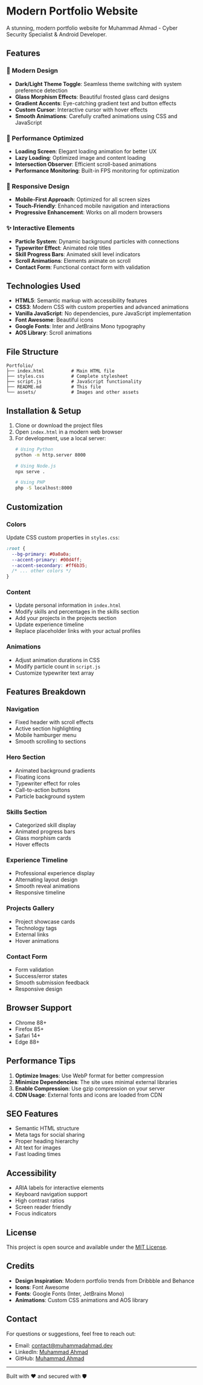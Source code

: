 # Modern Portfolio Website

A stunning, modern portfolio website for Muhammad Ahmad - Cyber Security Specialist & Android Developer.

## Features

### 🎨 Modern Design
- **Dark/Light Theme Toggle**: Seamless theme switching with system preference detection
- **Glass Morphism Effects**: Beautiful frosted glass card designs
- **Gradient Accents**: Eye-catching gradient text and button effects
- **Custom Cursor**: Interactive cursor with hover effects
- **Smooth Animations**: Carefully crafted animations using CSS and JavaScript

### 🚀 Performance Optimized
- **Loading Screen**: Elegant loading animation for better UX
- **Lazy Loading**: Optimized image and content loading
- **Intersection Observer**: Efficient scroll-based animations
- **Performance Monitoring**: Built-in FPS monitoring for optimization

### 📱 Responsive Design
- **Mobile-First Approach**: Optimized for all screen sizes
- **Touch-Friendly**: Enhanced mobile navigation and interactions
- **Progressive Enhancement**: Works on all modern browsers

### ✨ Interactive Elements
- **Particle System**: Dynamic background particles with connections
- **Typewriter Effect**: Animated role titles
- **Skill Progress Bars**: Animated skill level indicators
- **Scroll Animations**: Elements animate on scroll
- **Contact Form**: Functional contact form with validation

## Technologies Used

- **HTML5**: Semantic markup with accessibility features
- **CSS3**: Modern CSS with custom properties and advanced animations
- **Vanilla JavaScript**: No dependencies, pure JavaScript implementation
- **Font Awesome**: Beautiful icons
- **Google Fonts**: Inter and JetBrains Mono typography
- **AOS Library**: Scroll animations

## File Structure

```
Portfolio/
├── index.html          # Main HTML file
├── styles.css          # Complete stylesheet
├── script.js           # JavaScript functionality
├── README.md           # This file
└── assets/             # Images and other assets
```

## Installation & Setup

1. Clone or download the project files
2. Open `index.html` in a modern web browser
3. For development, use a local server:
   ```bash
   # Using Python
   python -m http.server 8000
   
   # Using Node.js
   npx serve .
   
   # Using PHP
   php -S localhost:8000
   ```

## Customization

### Colors
Update CSS custom properties in `styles.css`:
```css
:root {
  --bg-primary: #0a0a0a;
  --accent-primary: #00d4ff;
  --accent-secondary: #ff6b35;
  /* ... other colors */
}
```

### Content
- Update personal information in `index.html`
- Modify skills and percentages in the skills section
- Add your projects in the projects section
- Update experience timeline
- Replace placeholder links with your actual profiles

### Animations
- Adjust animation durations in CSS
- Modify particle count in `script.js`
- Customize typewriter text array

## Features Breakdown

### Navigation
- Fixed header with scroll effects
- Active section highlighting
- Mobile hamburger menu
- Smooth scrolling to sections

### Hero Section
- Animated background gradients
- Floating icons
- Typewriter effect for roles
- Call-to-action buttons
- Particle background system

### Skills Section
- Categorized skill display
- Animated progress bars
- Glass morphism cards
- Hover effects

### Experience Timeline
- Professional experience display
- Alternating layout design
- Smooth reveal animations
- Responsive timeline

### Projects Gallery
- Project showcase cards
- Technology tags
- External links
- Hover animations

### Contact Form
- Form validation
- Success/error states
- Smooth submission feedback
- Responsive design

## Browser Support

- Chrome 88+
- Firefox 85+
- Safari 14+
- Edge 88+

## Performance Tips

1. **Optimize Images**: Use WebP format for better compression
2. **Minimize Dependencies**: The site uses minimal external libraries
3. **Enable Compression**: Use gzip compression on your server
4. **CDN Usage**: External fonts and icons are loaded from CDN

## SEO Features

- Semantic HTML structure
- Meta tags for social sharing
- Proper heading hierarchy
- Alt text for images
- Fast loading times

## Accessibility

- ARIA labels for interactive elements
- Keyboard navigation support
- High contrast ratios
- Screen reader friendly
- Focus indicators

## License

This project is open source and available under the [MIT License](LICENSE).

## Credits

- **Design Inspiration**: Modern portfolio trends from Dribbble and Behance
- **Icons**: Font Awesome
- **Fonts**: Google Fonts (Inter, JetBrains Mono)
- **Animations**: Custom CSS animations and AOS library

## Contact

For questions or suggestions, feel free to reach out:
- Email: contact@muhammadahmad.dev
- LinkedIn: [Muhammad Ahmad](https://linkedin.com/in/muhammad-ahmad)
- GitHub: [Muhammad Ahmad](https://github.com/muhammad-ahmad)

---

Built with ❤️ and secured with 🛡️
